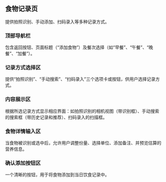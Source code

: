 ## 食物记录页
提供拍照识别、手动添加、扫码录入等多种记录方式。

### 顶部导航栏
包含返回按钮、页面标题（“添加食物”）及餐次选择（如“早餐”、“午餐”、“晚餐”、“加餐”）。
### 记录方式选择区
提供“拍照识别”、“手动搜索”、“扫码录入”三个选项卡或按钮，供用户选择记录方式。
### 内容展示区
根据所选记录方式显示相应界面：如拍照识别的相机视图（带识别框）、手动搜索的搜索框（带历史记录和推荐）、扫码录入的扫描框。
### 食物详情输入区
当食物被识别或选中后，允许用户调整份量、选择单位、添加备注、并预览估算的营养信息。
### 确认添加按钮区
一个清晰的按钮，用于将食物添加到当日饮食记录中。